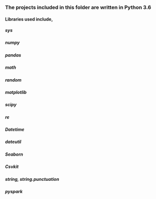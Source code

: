 ### The projects included in this folder are written in Python 3.6
#### Libraries used include,
   ##### sys
   ##### numpy
   ##### pandas
   ##### math
   ##### random
   ##### matplotlib
   ##### scipy
   ##### re
   ##### Datetime
   ##### dateutil
   ##### Seaborn
   ##### Csvkit
   ##### string, string.punctuation
   ##### pyspark
  
